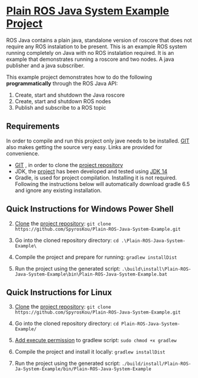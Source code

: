 # [Plain ROS Java System Example Project](https://github.com/SpyrosKou/Plain-ROS-Java-System-Example.git)

ROS Java contains a plain java, standalone version of roscore that does not require any ROS instalation to be present.
This is an example ROS system running completely on Java with no ROS instalation required.
It is an example that demonstrates running a roscore  and two nodes.
A java publisher and a java subscriber.

This example project demonstrates how to do the following **programmatically** through the ROS Java API:
1. Create, start and shutdown the Java roscore 
1. Create, start and shutdown ROS nodes
1. Publish and subscribe to a ROS topic

## Requirements

In order to compile and run this project only jave needs to be installed. [GIT](https://git-scm.com/downloads) also makes getting the source very easy. Links are provided for convenience.
- [GIT](https://git-scm.com/downloads) , in order to clone the [project repository](https://github.com/SpyrosKou/Plain-ROS-Java-System-Example.git)
- JDK, the [project](https://github.com/SpyrosKou/Plain-ROS-Java-System-Example.git) has been developed and tested using [JDK 14](https://jdk.java.net/14/)
- Gradle, is used for project compilation. Installing it is not required. Following the instructions below will automatically download gradle 6.5 and ignore any existing installation.

## Quick Instructions for Windows Power Shell
2. [Clone](https://git-scm.com/docs/git-clone) the [project repository](https://github.com/SpyrosKou/Plain-ROS-Java-System-Example.git):
`git clone https://github.com/SpyrosKou/Plain-ROS-Java-System-Example.git`

2. Go into the cloned repository directory:
`cd .\Plain-ROS-Java-System-Example\`

2. Compile the project and prepare for running:
`gradlew installDist`

2. Run the project using the generated script:
`.\build\install\Plain-ROS-Java-System-Example\bin\Plain-ROS-Java-System-Example.bat`

## Quick Instructions for Linux
3. [Clone](https://git-scm.com/docs/git-clone) the [project repository](https://github.com/SpyrosKou/Plain-ROS-Java-System-Example.git):
`git clone https://github.com/SpyrosKou/Plain-ROS-Java-System-Example.git`

3. Go into the cloned repository directory:
`cd Plain-ROS-Java-System-Example/`

3. [Add execute permission](http://manpages.ubuntu.com/manpages/focal/man1/chmod.1.html) to gradlew script:
`sudo chmod +x gradlew`

3. Compile the project and install it locally:
`gradlew installDist`

3. Run the project using the generated script:
`./build/install/Plain-ROS-Ja-System-Example/bin/Plain-ROS-Java-System-Example`

 